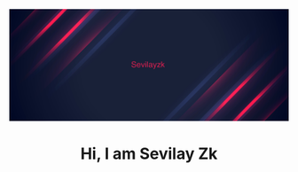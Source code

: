 <img src="https://github.com/Sevilayzk/Sevilayzk/blob/main/23964.jpg?raw=true">

<h1 align="center"> Hi, I am Sevilay Zk</h1>

